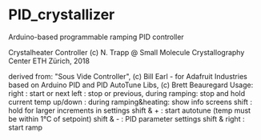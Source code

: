 # PID_crystallizer
Arduino-based programmable ramping PID controller 

 Crystalheater Controller
 (c) N. Trapp @ Small Molecule Crystallography Center
 ETH Zürich, 2018

 derived from:
 "Sous Vide Controller", (c) Bill Earl - for Adafruit Industries
 based on Arduino PID and PID AutoTune Libs, (c) Brett Beauregard
 Usage:
        right         : start or next
        left          : stop or previous,
                        during ramping: stop and hold current temp
        up/down       : during ramping&heating: show info screens
        shift         : hold for larger increments in settings
        shift & +     : start autotune (temp must be within 1°C
                        of setpoint)
        shift & -     : PID parameter settings
        shift & right : start ramp
